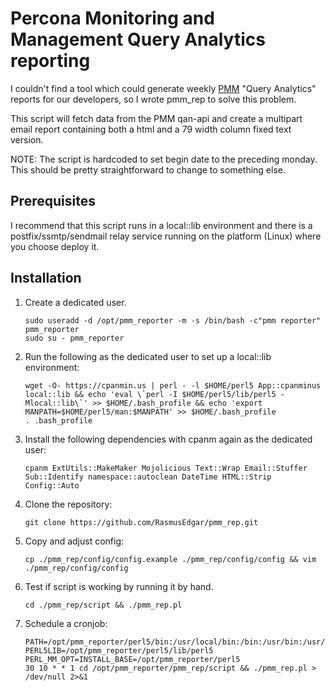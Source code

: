# Percona Monitoring and Management Query Analytics reporting  

I couldn't find a tool which could generate weekly [PMM](https://www.percona.com/doc/percona-monitoring-and-management/index.html) "Query Analytics" reports for our developers, so I wrote pmm\_rep to solve this problem.

This script will fetch data from the PMM qan-api and create a multipart email report containing both a html and a 79 width column fixed text version.

NOTE: The script is hardcoded to set begin date to the preceding monday. This should be pretty straightforward to change to something else.

## Prerequisites  

I recommend that this script runs in a local::lib environment and there is a postfix/ssmtp/sendmail relay service running on the platform (Linux) where you choose deploy it.

## Installation

1. Create a dedicated user.
   <pre><code class="bash">sudo useradd -d /opt/pmm_reporter -m -s /bin/bash -c"pmm reporter" pmm_reporter
   sudo su - pmm_reporter</code></pre>
1. Run the following as the dedicated user to set up a local::lib environment: 
   <pre><code class="shell">wget -O- https://cpanmin.us | perl - -l $HOME/perl5 App::cpanminus local::lib && echo 'eval \`perl -I $HOME/perl5/lib/perl5 -Mlocal::lib\`' >> $HOME/.bash_profile && echo 'export MANPATH=$HOME/perl5/man:$MANPATH' >> $HOME/.bash_profile
   . .bash_profile</code></pre>
1. Install the following dependencies with cpanm again as the dedicated user:
   <pre><code class="shell">cpanm ExtUtils::MakeMaker Mojolicious Text::Wrap Email::Stuffer Sub::Identify namespace::autoclean DateTime HTML::Strip Config::Auto</code></pre>
1. Clone the repository:
   <pre><code class="bash">git clone https://github.com/RasmusEdgar/pmm_rep.git</code></pre>
1. Copy and adjust config:
   <pre><code class="bash">cp ./pmm_rep/config/config.example ./pmm_rep/config/config && vim ./pmm_rep/config/config</code></pre>
1. Test if script is working by running it by hand.
   <pre><code class="bash">cd ./pmm_rep/script && ./pmm_rep.pl</code></pre>
1. Schedule a cronjob:
   <pre><code>PATH=/opt/pmm_reporter/perl5/bin:/usr/local/bin:/bin:/usr/bin:/usr/local/sbin:/usr/sbin:/opt/pmm_reporter/.local/bin:/opt/pmm_reporter/bin
   PERL5LIB=/opt/pmm_reporter/perl5/lib/perl5
   PERL_MM_OPT=INSTALL_BASE=/opt/pmm_reporter/perl5
   30 10 * * 1 cd /opt/pmm_reporter/pmm_rep/script && ./pmm_rep.pl > /dev/null 2>&1</code></pre>
